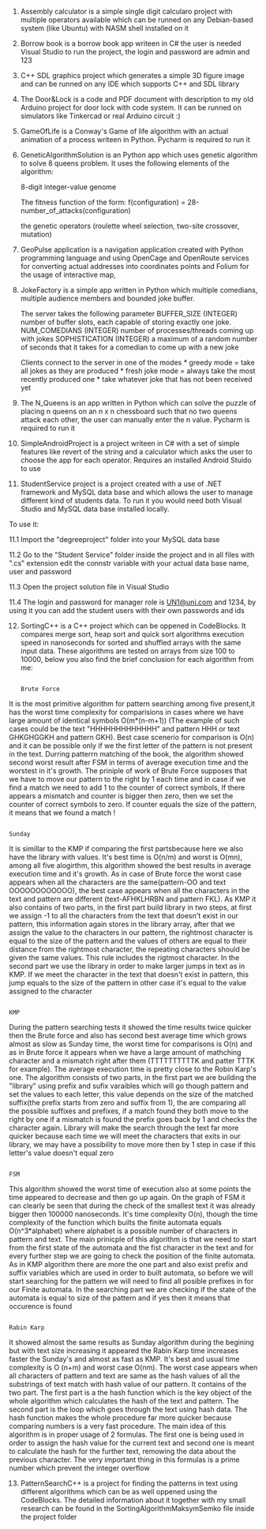 1. Assembly calculator is a simple single digit calcularo project with multiple operators available which can be runned on any Debian-based system (like Ubuntu) with NASM shell installed on it 

2. Borrow book is a borrow book app writeen in C# the user is needed Visual Studio to run the project, the login and password are admin and 123

3. C++ SDL graphics project which generates a simple 3D figure image and can be runned on any IDE which supports C++ and SDL library

4. The Door&Lock is a code and PDF document with description to my old Arduino project for door lock with code system. It can be runned on simulators like Tinkercad or real Arduino circuit :)

5. GameOfLife is a Conway's Game of life algorithm with an actual animation of a process writeen in Python. Pycharm is required to run it

6. GeneticAlgorithmSolution is an Python app which uses genetic algorithm to solve 8 queens problem. It uses the following elements of the algorithm:

   8-digit integer-value genome

   The fitness function of the form: f(configuration) = 28-number_of_attacks(configuration)

   the genetic operators (roulette wheel selection, two-site crossover, mutation)


7. GeoPulse application is a navigation application created with Python programming language and using OpenCage and OpenRoute services for converting actual addresses into coordinates points and Folium for the usage of interactive map, 

8. JokeFactory is a simple app written in Python which multiple comedians, multiple audience members and bounded joke buffer.

	The server takes the following parameter
		BUFFER_SIZE  (INTEGER)  number of buffer slots, each capable of storing exactly one joke.
		NUM_COMEDIANS (INTEGER) number of processes/threads coming up with jokes
		SOPHISTICATION (INTEGER) a maximum of a random number of seconds that it takes for a comedian to come up with a new joke

	Clients connect to the server in one of the modes
		* greedy mode = take all jokes as they are produced
		* fresh joke mode = always take the most recently produced one
		* take whatever joke that has not been received yet 

9. The N_Queens is an app written in Python which can solve the puzzle of placing n queens on an n x n chessboard such that no two queens attack each other, the user can manually enter the n value. Pycharm is required to run it

10. SimpleAndroidProject is a project writeen in C# with a set of simple features like revert of the string and a calculator which asks the user to choose the app for each operator. Requires an installed Android Stuido to use

11. StudentService project is a project created with a use of .NET framework and MySQL data base and which allows the user to manage different kind of students data. To run it you would need both Visual Studio and MySQL data base installed locally. 

To use it: 

11.1 Import the "degreeproject" folder into your MySQL data base 

11.2 Go to the "Student Service" folder inside the project and in all files with ".cs" extension edit the connstr variable with your actual data base name, user and password

11.3 Open the project solution file in Visual Studio

11.4 The login and password for manager role is UN1@uni.com and 1234, by using it you can add the student users with their own passwords and ids

12. SortingC++ is a C++ project which can be oppened in CodeBlocks. It compares merge sort, heap sort and quick sort algorithms execution speed in nanoseconds for sorted and shuffled arrays with the same input data. These algorithms are tested on arrays from size 100 to 10000, below you also find the brief conclusion for each algorithm from me:

                                                                                    Brute Force 

It is the most primitive algorithm for pattern searching among five present,it has the worst time complexity for comparisions in cases where we have large amount of identical symbols O(m*(n-m+1)) (The example of such cases could be the text "HHHHHHHHHHHHH" and pattern HHH or text GHKGHGGKH and pattern GKH). Best case scenerio for comparison is O(n) and it can be possible only if we the first letter of the pattern is not present in the text. Durring patterrn matching of the book, the algorithm showed second worst result after FSM in terms of average execution time and the worstest in it's growth. The priniple of work of Brute Force supposes that we have to move our pattern to the right by 1 each time and in case if we find a match we need to add 1 to the counter of correct symbols, If there appears a mismatch and counter is bigger then zero, then we set the counter of correct symbols to zero. If counter equals the size of the pattern, it means that we found a match ! 


                                                                                      Sunday

It is simillar to the KMP if comparing the first partsbecause here we also have the library with values. It's best time is O(n/m) and worst is O(mn), among all five alogirthm, this algorithm showed the best results in average execution time and it's growth. As in case of Brute force the worst case appears when all the characters are the same(pattern-OO and text OOOOOOOOOOOO), the best case appears when all the characters in the text and pattern are different (text-AFHKLHRBN and pattern FKL). As KMP it also contains of two parts, in the first part build library in two steps, at first we assign -1 to all the characters from the text that doesn't exist in our pattern, this information again stores in the library array, after that we assign the value to the characters in our pattern, the rightmost character is equal to the size of the pattern and the values of others are equal to their distance from the rightmost character, the repeating characters should be given the same values. This rule includes the rigtmost character. In the second part we use the library in order to make larger jumps in text as in KMP. If we meet the character in the text that doesn't exist in pattern, this jump equals to the size of the pattern in other case it's equal to the value assigned to the character 


                                                                                       KMP

During the pattern searching tests it showed the time results twice quicker then the Brute force and also has second best average time which grows almost as slow as Sunday time, the worst time for comparisons is O(n) and as in Brute force it appears when we have a large amount of mathching character and a mismatch right after them  (TTTTTTTTTTK and patter TTTK for example). The average execution time is pretty close to the Robin Karp's one. The algorithm consists of two parts, in the first part we are building the "library" using prefix and sufix varaibles which will go though pattern and set the values to each letter, this value depends on the size of the matched suffix(the prefix starts from zero and suffix from 1), the are comparing all the possible suffixes and prefixes, if a match found they both move to the right by one if a mismatch is found the prefix goes back by 1 and checks the character again. Library will make the search through the text far more quicker because each time we will meet the characters that exits in our library, we may have a possibility to move more then by 1 step in case if this letter's value doesn't equal zero 

                           
                                                                                        FSM 

This algorithm showed the worst time of execution also at some points the time appeared to decrease and then go up again. On the graph of FSM it can clearly be seen that during the check of the smallest text it was already bigger then 100000 nanoseconds. It's time complexity O(n), though the time complexity of the function which builts the finite automata equals O(n^3*alphabet) where alphabet is a possible number of characters in pattern and text. The main prinicple of this algorithm is that we need to start from the first state of the automata and the fist character in the text and for every further step we are going to check the position of the finite automata. As in KMP algorithm there are more the one part and also exist prefix and suffix variables which are used in order to built automata, so before we will start searching for the pattern we will need to find all posible prefixes in for our Finite automata. In the searching part we are checking if the state of the automata is equal to size of the pattern and if yes then it means that occurence is found


                                                                                     Rabin Karp
It showed almost the same results as Sunday algorithm during the begining but with text size increasing it appeared the Rabin Karp time increases faster the Sunday's and almost as fast as KMP. It's best and usual time complexity is O (n+m) and worst case O(nm). The worst case appears when all characters of pattern and text are same as the hash values of all the substrings of text match with hash value of our pattern. It contains of the two part. The first part is a  the hash function which is the key object of the whole algorithm which calculates the hash of the text and pattern. The second part is the loop which goes through the text using hash data. The hash function makes the whole procedure far more quicker because comparing numbers is a very fast procedure. The main idea of this algorithm is in proper usage of 2 formulas. The first one is being used in order to assign the hash value for the current text and second one is meant to calculate the hash for the further text, remowing the data about the previous character. The very important thing in this formulas is a prime number which prevent the integer overflow 


13. PatternSearchC++ is a project for finding the patterns in text using different algorithms which can be as well oppened using the CodeBlocks. The detailed information about it together with my small research can be found in the SortingAlgorithmMaksymSemko file inside the project folder






 



                              
                              
